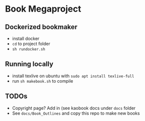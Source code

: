 # Book Megaproject 

## Dockerized bookmaker

* install docker
* ```cd``` to project folder
* ```sh rundocker.sh```

## Running locally

* install texlive on ubuntu with ```sudo apt install texlive-full```
* run ```sh makebook.sh``` to compile

## TODOs

* Copyright page? Add in (see kaobook docs under ```docs``` folder
* See ```docs/Book_Outlines``` and copy this repo to make new books
